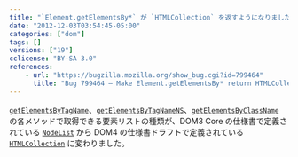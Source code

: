 ```yaml
---
title: "`Element.getElementsBy*` が `HTMLCollection` を返すようになりました"
date: "2012-12-03T03:54:45-05:00"
categories: ["dom"]
tags: []
versions: ["19"]
cclicense: "BY-SA 3.0"
references:
    - url: "https://bugzilla.mozilla.org/show_bug.cgi?id=799464"
      title: "Bug 799464 – Make Element.getElementsBy* return HTMLCollection"
---
```

[`getElementsByTagName`](https://developer.mozilla.org/ja/docs/DOM/element.getElementsByTagName)、[`getElementsByTagNameNS`](https://developer.mozilla.org/ja/docs/DOM/element.getElementsByTagNameNS)、[`getElementsByClassName`](https://developer.mozilla.org/ja/docs/DOM/document.getElementsByClassName) の各メソッドで取得できる要素リストの種類が、DOM3 Core の仕様書で定義されている [`NodeList`](https://developer.mozilla.org/ja/docs/DOM/NodeList) から DOM4 の仕様書ドラフトで定義されている [`HTMLCollection`](https://developer.mozilla.org/ja/docs/DOM/HTMLCollection) に変わりました。
